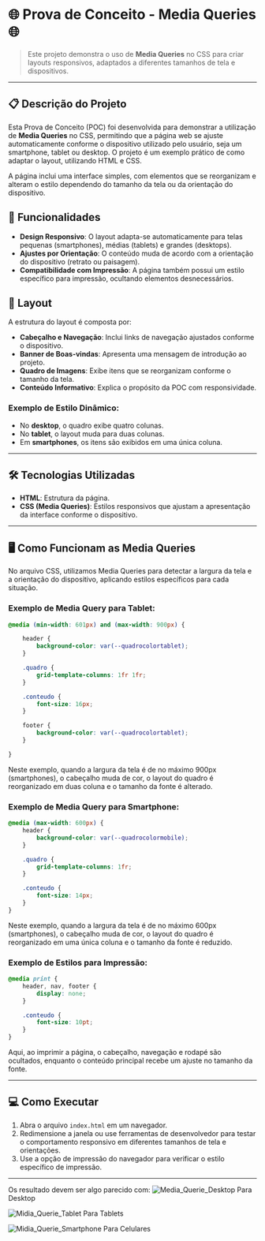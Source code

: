 # 🌐 Prova de Conceito - Media Queries 🌐

> Este projeto demonstra o uso de **Media Queries** no CSS para criar layouts responsivos, adaptados a diferentes tamanhos de tela e dispositivos.

---

## 📋 Descrição do Projeto

Esta Prova de Conceito (POC) foi desenvolvida para demonstrar a utilização de **Media Queries** no CSS, permitindo que a página web se ajuste automaticamente conforme o dispositivo utilizado pelo usuário, seja um smartphone, tablet ou desktop. O projeto é um exemplo prático de como adaptar o layout, utilizando HTML e CSS.

A página inclui uma interface simples, com elementos que se reorganizam e alteram o estilo dependendo do tamanho da tela ou da orientação do dispositivo.

## 🚀 Funcionalidades

- **Design Responsivo**: O layout adapta-se automaticamente para telas pequenas (smartphones), médias (tablets) e grandes (desktops).
- **Ajustes por Orientação**: O conteúdo muda de acordo com a orientação do dispositivo (retrato ou paisagem).
- **Compatibilidade com Impressão**: A página também possui um estilo específico para impressão, ocultando elementos desnecessários.

## 🎨 Layout

A estrutura do layout é composta por:

- **Cabeçalho e Navegação**: Inclui links de navegação ajustados conforme o dispositivo.
- **Banner de Boas-vindas**: Apresenta uma mensagem de introdução ao projeto.
- **Quadro de Imagens**: Exibe itens que se reorganizam conforme o tamanho da tela.
- **Conteúdo Informativo**: Explica o propósito da POC com responsividade.

### Exemplo de Estilo Dinâmico:
- No **desktop**, o quadro exibe quatro colunas.
- No **tablet**, o layout muda para duas colunas.
- Em **smartphones**, os itens são exibidos em uma única coluna.

---

## 🛠️ Tecnologias Utilizadas

- **HTML**: Estrutura da página.
- **CSS (Media Queries)**: Estilos responsivos que ajustam a apresentação da interface conforme o dispositivo.

---

## 🖥️ Como Funcionam as Media Queries

No arquivo CSS, utilizamos Media Queries para detectar a largura da tela e a orientação do dispositivo, aplicando estilos específicos para cada situação.

### Exemplo de Media Query para Tablet:

```css
@media (min-width: 601px) and (max-width: 900px) {

    header {
        background-color: var(--quadrocolortablet); 
    }

    .quadro {
        grid-template-columns: 1fr 1fr;
    }

    .conteudo {
        font-size: 16px;
    }

    footer {
        background-color: var(--quadrocolortablet);
    }

}
```

Neste exemplo, quando a largura da tela é de no máximo 900px (smartphones), o cabeçalho muda de cor, o layout do quadro é reorganizado em duas coluna e o tamanho da fonte é alterado.

### Exemplo de Media Query para Smartphone:

```css
@media (max-width: 600px) {
    header {
        background-color: var(--quadrocolormobile);
    }

    .quadro {
        grid-template-columns: 1fr;
    }

    .conteudo {
        font-size: 14px;
    }
}
```

Neste exemplo, quando a largura da tela é de no máximo 600px (smartphones), o cabeçalho muda de cor, o layout do quadro é reorganizado em uma única coluna e o tamanho da fonte é reduzido.

### Exemplo de Estilos para Impressão:

```css
@media print {
    header, nav, footer {
        display: none;
    }

    .conteudo {
        font-size: 10pt;
    }
}
```

Aqui, ao imprimir a página, o cabeçalho, navegação e rodapé são ocultados, enquanto o conteúdo principal recebe um ajuste no tamanho da fonte.

---

## 💻 Como Executar

1. Abra o arquivo `index.html` em um navegador.
2. Redimensione a janela ou use ferramentas de desenvolvedor para testar o comportamento responsivo em diferentes tamanhos de tela e orientações.
3. Use a opção de impressão do navegador para verificar o estilo específico de impressão.

---
Os resultado devem ser algo parecido com:
![Media_Querie_Desktop](https://github.com/user-attachments/assets/b2dcc000-7429-4907-97e0-9e1b29822ec6)
Para Desktop

![Midia_Querie_Tablet](https://github.com/user-attachments/assets/71103fe3-18bf-405c-a7d4-f5e471b09deb)
Para Tablets

![Midia_Querie_Smartphone](https://github.com/user-attachments/assets/a5222681-3179-4f6e-a721-cbae9c041a59)
Para Celulares

